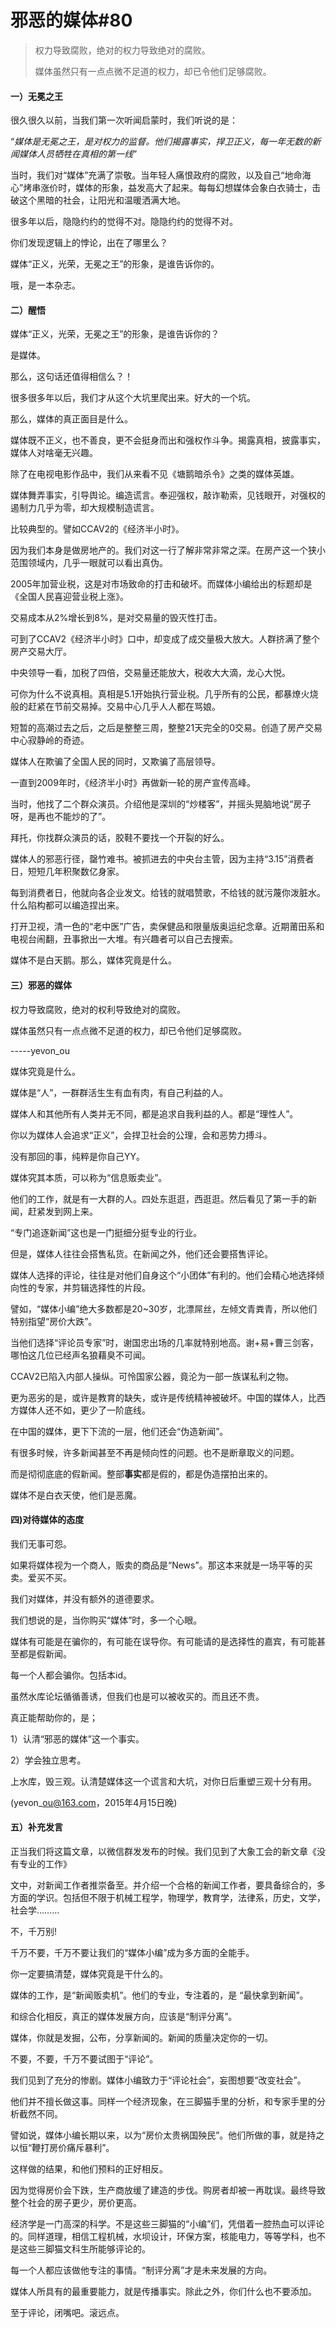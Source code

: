 # 邪恶的媒体\#80

> 权力导致腐败，绝对的权力导致绝对的腐败。
>
> 媒体虽然只有一点点微不足道的权力，却已令他们足够腐败。

#### 一）无冕之王

很久很久以前，当我们第一次听闻启蒙时，我们听说的是：

“_媒体是无冕之王，是对权力的监督。他们揭露事实，捍卫正义，每一年无数的新闻媒体人员牺牲在真相的第一线_”

当时，我们对“媒体”充满了崇敬。当年轻人痛恨政府的腐败，以及自己“地命海心”烤串涨价时，媒体的形象，益发高大了起来。每每幻想媒体会象白衣骑士，击破这个黑暗的社会，让阳光和温暖洒满大地。

很多年以后，隐隐约约的觉得不对。隐隐约约的觉得不对。

你们发现逻辑上的悖论，出在了哪里么？

媒体“正义，光荣，无冕之王”的形象，是谁告诉你的。

哦，是一本杂志。

#### 二）醒悟

媒体“正义，光荣，无冕之王”的形象，是谁告诉你的？

是媒体。

那么，这句话还值得相信么？！

很多很多年以后，我们才从这个大坑里爬出来。好大的一个坑。

那么，媒体的真正面目是什么。

媒体既不正义，也不善良，更不会挺身而出和强权作斗争。揭露真相，披露事实，媒体人对啥毫无兴趣。

除了在电视电影作品中，我们从来看不见《塘鹅暗杀令》之类的媒体英雄。

媒体舞弄事实，引导舆论。编造谎言。奉迎强权，敲诈勒索，见钱眼开，对强权的遏制力几乎为零，却大规模制造谎言。

比较典型的。譬如CCAV2的《经济半小时》。

因为我们本身是做房地产的。我们对这一行了解非常非常之深。在房产这一个狭小范围领域内，几乎一眼就可以看出真伪。

2005年加营业税，这是对市场致命的打击和破坏。而媒体小编给出的标题却是《全国人民喜迎营业税上涨》。

交易成本从2%增长到8%，是对交易量的毁灭性打击。

可到了CCAV2《经济半小时》口中，却变成了成交量极大放大。人群挤满了整个房产交易大厅。

中央领导一看，加税了四倍，交易量还能放大，税收大大滴，龙心大悦。

可你为什么不说真相。真相是5.1开始执行营业税。几乎所有的公民，都暴燎火烧般的赶紧在节前交易掉。交易中心几乎人人都在骂娘。

短暂的高潮过去之后，之后是整整三周，整整21天完全的0交易。创造了房产交易中心寂静岭的奇迹。

媒体人在欺骗了全国人民的同时，又欺骗了高层领导。

一直到2009年时，《经济半小时》再做新一轮的房产宣传高峰。

当时，他找了二个群众演员。介绍他是深圳的“炒楼客”，并摇头晃脑地说“房子呀，是再也不能炒的了”。

拜托，你找群众演员的话，胶鞋不要找一个开裂的好么。

媒体人的邪恶行径，罄竹难书。被抓进去的中央台主管，因为主持“3.15”消费者日，短短几年积聚数亿身家。

每到消费者日，他就向各企业发文。给钱的就唱赞歌，不给钱的就污蔑你泼脏水。什么陷构都可以编造捏出来。

打开卫视，清一色的“老中医”广告，卖保健品和限量版奥运纪念章。近期莆田系和电视台闹翻，丑事掀出一大堆。有兴趣者可以自己去搜索。

媒体不是白天鹅。那么，媒体究竟是什么。

#### 三）邪恶的媒体

权力导致腐败，绝对的权利导致绝对的腐败。

媒体虽然只有一点点微不足道的权力，却已令他们足够腐败。

-----yevon\_ou

媒体究竟是什么。

媒体是“人”，一群群活生生有血有肉，有自己利益的人。

媒体人和其他所有人类并无不同，都是追求自我利益的人。都是“理性人”。

你以为媒体人会追求“正义”，会捍卫社会的公理，会和恶势力搏斗。

没有那回的事，纯粹是你自己YY。

媒体究其本质，可以称为“信息贩卖业”。

他们的工作，就是有一大群的人。四处东逛逛，西逛逛。然后看见了第一手的新闻，赶紧发到网上来。

“专门追逐新闻”这也是一门挺细分挺专业的行业。

但是，媒体人往往会搭售私货。在新闻之外，他们还会要搭售评论。

媒体人选择的评论，往往是对他们自身这个“小团体”有利的。他们会精心地选择倾向性的专家，并剪辑选择性的片段。

譬如，“媒体小编”绝大多数都是20~30岁，北漂屌丝，左倾文青粪青，所以他们特别指望“房价大跌”。

当他们选择“评论员专家”时，谢国忠出场的几率就特别地高。谢+易+曹三剑客，哪怕这几位已经声名狼藉臭不可闻。

CCAV2已陷入内部人操纵。可怜国家公器，竟沦为一部一族谋私利之物。

更为恶劣的是，或许是教育的缺失，或许是传统精神被破坏。中国的媒体人，比西方媒体人还不如，更少了一阶底线。

在中国的媒体，更下下流的一层，他们还会“伪造新闻”。

有很多时候，许多新闻甚至不再是倾向性的问题。也不是断章取义的问题。

而是彻彻底底的假新闻。整部**事实**都是假的，都是伪造摆拍出来的。

媒体不是白衣天使，他们是恶魔。

#### 四\)对待媒体的态度

我们无事可怨。

如果将媒体视为一个商人，贩卖的商品是“News”。那这本来就是一场平等的买卖。爱买不买。

我们对媒体，并没有额外的道德要求。

我们想说的是，当你购买“媒体”时，多一个心眼。

媒体有可能是在骗你的，有可能在误导你。有可能请的是选择性的嘉宾，有可能甚至都是假新闻。

每一个人都会骗你。包括本id。

虽然水库论坛循循善诱，但我们也是可以被收买的。而且还不贵。

真正能帮助你的，是；

1）认清“邪恶的媒体”这一个事实。

2）学会独立思考。

上水库，毁三观。认清楚媒体这一个谎言和大坑，对你日后重塑三观十分有用。

\(yevon\_ou@163.com，2015年4月15日晚\)

#### 五）补充发言

正当我们将这篇文章，以微信群发发布的时候。我们见到了大象工会的新文章《没有专业的工作》

文中，对新闻工作者推崇备至。并介绍一个合格的新闻工作者，要具备综合的，多方面的学识。包括但不限于机械工程学，物理学，教育学，法律系，历史，文学，社会学………

不，千万别!

千万不要，千万不要让我们的“媒体小编”成为多方面的全能手。

你一定要搞清楚，媒体究竟是干什么的。

媒体的工作，是“新闻贩卖机”。他们的专业，专注着的，是 “最快拿到新闻”。

和综合化相反，真正的媒体发展方向，应该是“制评分离”。

媒体，你就是发掘，公布，分享新闻的。新闻的质量决定你的一切。

不要，不要，千万不要试图于“评论”。

我们见到了充分的惨剧。媒体小编致力于“评论社会”，妄图想要“改变社会”。

他们并不擅长做这事。同样一个经济现象，在三脚猫手里的分析，和专家手里的分析截然不同。

譬如说，媒体小编长期以来，以为“房价太贵祸国殃民”。他们所做的事，就是持之以恒“鞭打房价痛斥暴利”。

这样做的结果，和他们预料的正好相反。

因为觉得房价会下跌，生产商放缓了建造的步伐。购房者却被一再耽误。最终导致整个社会的房子更少，房价更高。

经济学是一门高深的科学。不是这些三脚猫的“小编”们，凭借着一腔热血可以评论的。同样道理，相信工程机械，水坝设计，环保方案，核能电力，等等学科，也不是这些三脚猫文科生所能够评论的。

每一个人都应该做他专注的事情。“制评分离”才是未来发展的方向。

媒体人所具有的最重要能力，就是传播事实。除此之外，你们什么也不要添加。

至于评论，闭嘴吧。滚远点。

